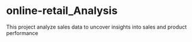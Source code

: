 # online-retail_Analysis
This project analyze sales data to uncover insights into sales and product performance
